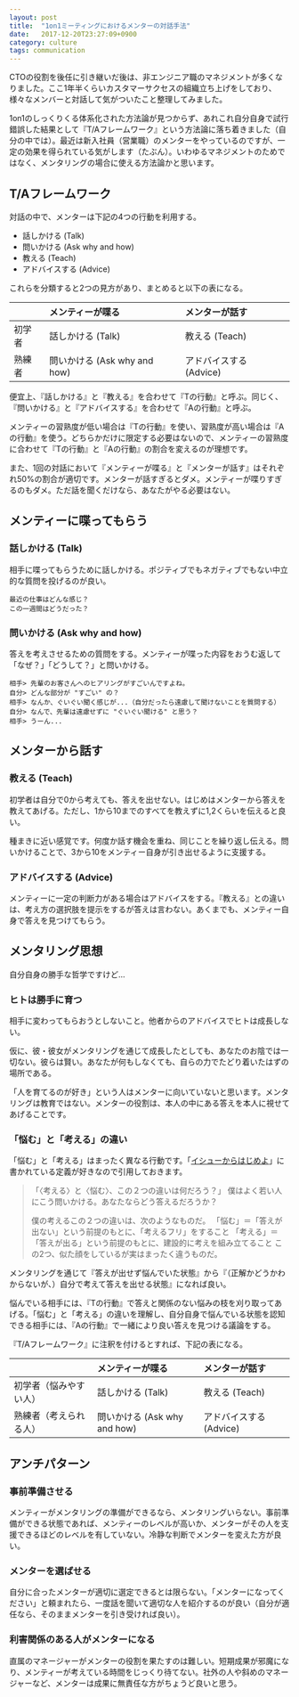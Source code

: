 ```yaml
---
layout: post
title:  "1on1ミーティングにおけるメンターの対話手法"
date:   2017-12-20T23:27:09+0900
category: culture
tags: communication
---
```


CTOの役割を後任に引き継いだ後は、非エンジニア職のマネジメントが多くなりました。ここ1年半くらいカスタマーサクセスの組織立ち上げをしており、様々なメンバーと対話して気がついたこと整理してみました。

1on1のしっくりくる体系化された方法論が見つからず、あれこれ自分自身で試行錯誤した結果として『T/Aフレームワーク』という方法論に落ち着きました（自分の中では）。最近は新入社員（営業職）のメンターをやっているのですが、一定の効果を得られている気がします（たぶん）。いわゆるマネジメントのためではなく、メンタリングの場合に使える方法論かと思います。


## T/Aフレームワーク

対話の中で、メンターは下記の4つの行動を利用する。

- 話しかける (Talk)
- 問いかける (Ask why and how)
- 教える (Teach)
- アドバイスする (Advice)

これらを分類すると2つの見方があり、まとめると以下の表になる。


|| メンティーが喋る | メンターが話す |
|:---|:---|:---|
| 初学者 | 話しかける (Talk) | 教える (Teach) |
| 熟練者 | 問いかける (Ask why and how) | アドバイスする (Advice) |

便宜上、『話しかける』と『教える』を合わせて『Tの行動』と呼ぶ。同じく、『問いかける』と『アドバイスする』を合わせて『Aの行動』と呼ぶ。


メンティーの習熟度が低い場合は『Tの行動』を使い、習熟度が高い場合は『Aの行動』を使う。どちらかだけに限定する必要はないので、メンティーの習熟度に合わせて『Tの行動』と『Aの行動』の割合を変えるのが理想です。

また、1回の対話において『メンティーが喋る』と『メンターが話す』はそれぞれ50%の割合が適切です。メンターが話すぎるとダメ。メンティーが喋りすぎるのもダメ。ただ話を聞くだけなら、あなたがやる必要はない。


## メンティーに喋ってもらう

### 話しかける (Talk)

相手に喋ってもらうために話しかける。ポジティブでもネガティブでもない中立的な質問を投げるのが良い。

```
最近の仕事はどんな感じ？
この一週間はどうだった？
```


### 問いかける (Ask why and how)

答えを考えさせるための質問をする。メンティーが喋った内容をおうむ返して「なぜ？」「どうして？」と問いかける。

```
相手> 先輩のお客さんへのヒアリングがすごいんですよね。
自分> どんな部分が "すごい" の？
相手> なんか、ぐいぐい聞く感じが...（自分だったら遠慮して聞けないことを質問する）
自分> なんで、先輩は遠慮せずに "ぐいぐい聞ける" と思う？
相手> うーん...
```


## メンターから話す

### 教える (Teach)

初学者は自分で0から考えても、答えを出せない。はじめはメンターから答えを教えてあげる。ただし、1から10までのすべてを教えずに1,2くらいを伝えると良い。

種まきに近い感覚です。何度か話す機会を重ね、同じことを繰り返し伝える。問いかけることで、3から10をメンティー自身が引き出せるように支援する。


### アドバイスする (Advice)

メンティーに一定の判断力がある場合はアドバイスをする。『教える』との違いは、考え方の選択肢を提示をするが答えは言わない。あくまでも、メンティー自身で答えを見つけてもらう。



## メンタリング思想

自分自身の勝手な哲学ですけど...


### ヒトは勝手に育つ

相手に変わってもらおうとしないこと。他者からのアドバイスでヒトは成長しない。

仮に、彼・彼女がメンタリングを通じて成長したとしても、あなたのお陰では一切ない。彼らは賢い。あなたが何もしなくても、自らの力でたどり着いたはずの場所である。

「人を育てるのが好き」という人はメンターに向いていないと思います。メンタリングは教育ではない。メンターの役割は、本人の中にある答えを本人に視せてあげることです。


### 「悩む」と「考える」の違い

「悩む」と「考える」はまったく異なる行動です。「[イシューからはじめよ](https://www.amazon.co.jp/dp/4862760856/ref=as_li_ss_il?ie=UTF8&camp=247&creative=7399&creativeASIN=4478025258&linkCode=as2&tag=yulii-22)」に書かれている定義が好きなので引用しておきます。

> 「〈考える〉と〈悩む〉、この２つの違いは何だろう？」
> 僕はよく若い人にこう問いかける。あなたならどう答えるだろうか？
>
> 僕の考えるこの２つの違いは、次のようなものだ。
> 「悩む」＝「答えが出ない」という前提のもとに、「考えるフリ」をすること
> 「考える」＝「答えが出る」という前提のもとに、建設的に考えを組み立てること
> この2つ、似た顔をしているが実はまったく違うものだ。


メンタリングを通じて『答えが出せず悩んでいた状態』から『（正解かどうかわからないが、）自分で考えて答えを出せる状態』になれば良い。

悩んでいる相手には、『Tの行動』で答えと関係のない悩みの枝を刈り取ってあげる。「悩む」と「考える」の違いを理解し、自分自身で悩んでいる状態を認知できる相手には、『Aの行動』で一緒により良い答えを見つける議論をする。


『T/Aフレームワーク』に注釈を付けるとすれば、下記の表になる。

|| メンティーが喋る | メンターが話す |
|:---|:---|:---|
| 初学者（悩みやすい人）| 話しかける (Talk) | 教える (Teach) |
| 熟練者（考えられる人）| 問いかける (Ask why and how) | アドバイスする (Advice) |


## アンチパターン

### 事前準備させる

メンティーがメンタリングの準備ができるなら、メンタリングいらない。事前準備ができる状態であれば、メンティーのレベルが高いか、メンターがその人を支援できるほどのレベルを有していない。冷静な判断でメンターを変えた方が良い。


### メンターを選ばせる

自分に合ったメンターが適切に選定できるとは限らない。「メンターになってください」と頼まれたら、一度話を聞いて適切な人を紹介するのが良い（自分が適任なら、そのままメンターを引き受ければ良い）。


### 利害関係のある人がメンターになる

直属のマネージャーがメンターの役割を果たすのは難しい。短期成果が邪魔になり、メンティーが考えている時間をじっくり待てない。社外の人や斜めのマネージャーなど、メンターは成果に無責任な方がちょうど良いと思う。
